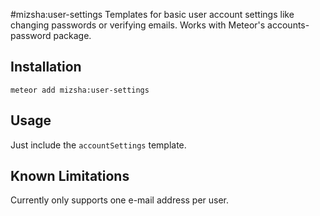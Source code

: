 #mizsha:user-settings
Templates for basic user account settings like changing passwords or verifying
emails. Works with Meteor's accounts-password package.

Installation
------------
`meteor add mizsha:user-settings`

Usage
-----
Just include the `accountSettings` template.

Known Limitations
-----------------
Currently only supports one e-mail address per user.